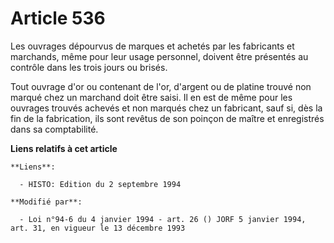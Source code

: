 # Article 536

Les ouvrages dépourvus de marques et achetés par les fabricants et marchands, même pour leur usage personnel, doivent être
présentés au contrôle dans les trois jours ou brisés.

Tout ouvrage d'or ou contenant de l'or, d'argent ou de platine trouvé non marqué chez un marchand doit être saisi. Il en est
de même pour les ouvrages trouvés achevés et non marqués chez un fabricant, sauf si, dès la fin de la fabrication, ils sont
revêtus de son poinçon de maître et enregistrés dans sa comptabilité.

**Liens relatifs à cet article**

	**Liens**:

	  - HISTO: Edition du 2 septembre 1994

	**Modifié par**:

	  - Loi n°94-6 du 4 janvier 1994 - art. 26 () JORF 5 janvier 1994, art. 31, en vigueur le 13 décembre 1993
